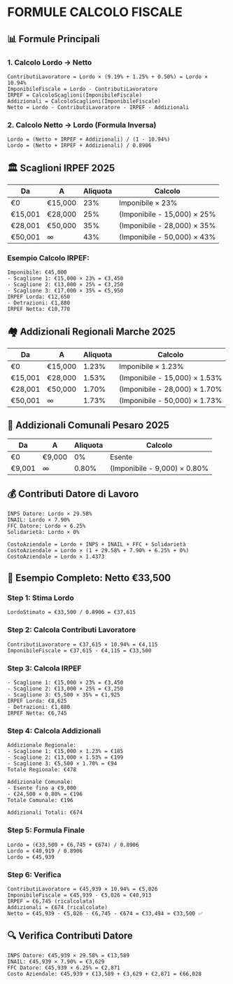 # FORMULE CALCOLO FISCALE

## 📊 **Formule Principali**

### **1. Calcolo Lordo → Netto**
```
ContributiLavoratore = Lordo × (9.19% + 1.25% + 0.50%) = Lordo × 10.94%
ImponibileFiscale = Lordo - ContributiLavoratore
IRPEF = CalcoloScaglioni(ImponibileFiscale)
Addizionali = CalcoloScaglioni(ImponibileFiscale)
Netto = Lordo - ContributiLavoratore - IRPEF - Addizionali
```

### **2. Calcolo Netto → Lordo (Formula Inversa)**
```
Lordo = (Netto + IRPEF + Addizionali) / (1 - 10.94%)
Lordo = (Netto + IRPEF + Addizionali) / 0.8906
```

## 🏛️ **Scaglioni IRPEF 2025**

| Da | A | Aliquota | Calcolo |
|---|---|----------|---------|
| €0 | €15,000 | 23% | Imponibile × 23% |
| €15,001 | €28,000 | 25% | (Imponibile - 15,000) × 25% |
| €28,001 | €50,000 | 35% | (Imponibile - 28,000) × 35% |
| €50,001 | ∞ | 43% | (Imponibile - 50,000) × 43% |

### **Esempio Calcolo IRPEF:**
```
Imponibile: €45,000
- Scaglione 1: €15,000 × 23% = €3,450
- Scaglione 2: €13,000 × 25% = €3,250
- Scaglione 3: €17,000 × 35% = €5,950
IRPEF Lorda: €12,650
- Detrazioni: €1,880
IRPEF Netta: €10,770
```

## 🏘️ **Addizionali Regionali Marche 2025**

| Da | A | Aliquota | Calcolo |
|---|---|----------|---------|
| €0 | €15,000 | 1.23% | Imponibile × 1.23% |
| €15,001 | €28,000 | 1.53% | (Imponibile - 15,000) × 1.53% |
| €28,001 | €50,000 | 1.70% | (Imponibile - 28,000) × 1.70% |
| €50,001 | ∞ | 1.73% | (Imponibile - 50,000) × 1.73% |

## 🏢 **Addizionali Comunali Pesaro 2025**

| Da | A | Aliquota | Calcolo |
|---|---|----------|---------|
| €0 | €9,000 | 0% | Esente |
| €9,001 | ∞ | 0.80% | (Imponibile - 9,000) × 0.80% |

## 💰 **Contributi Datore di Lavoro**

```
INPS Datore: Lordo × 29.58%
INAIL: Lordo × 7.90%
FFC Datore: Lordo × 6.25%
Solidarietà: Lordo × 0%

CostoAziendale = Lordo + INPS + INAIL + FFC + Solidarietà
CostoAziendale = Lordo × (1 + 29.58% + 7.90% + 6.25% + 0%)
CostoAziendale = Lordo × 1.4373
```

## 🧮 **Esempio Completo: Netto €33,500**

### **Step 1: Stima Lordo**
```
LordoStimato = €33,500 / 0.8906 = €37,615
```

### **Step 2: Calcola Contributi Lavoratore**
```
ContributiLavoratore = €37,615 × 10.94% = €4,115
ImponibileFiscale = €37,615 - €4,115 = €33,500
```

### **Step 3: Calcola IRPEF**
```
- Scaglione 1: €15,000 × 23% = €3,450
- Scaglione 2: €13,000 × 25% = €3,250
- Scaglione 3: €5,500 × 35% = €1,925
IRPEF Lorda: €8,625
- Detrazioni: €1,880
IRPEF Netta: €6,745
```

### **Step 4: Calcola Addizionali**
```
Addizionale Regionale:
- Scaglione 1: €15,000 × 1.23% = €185
- Scaglione 2: €13,000 × 1.53% = €199
- Scaglione 3: €5,500 × 1.70% = €94
Totale Regionale: €478

Addizionale Comunale:
- Esente fino a €9,000
- €24,500 × 0.80% = €196
Totale Comunale: €196

Addizionali Totali: €674
```

### **Step 5: Formula Finale**
```
Lordo = (€33,500 + €6,745 + €674) / 0.8906
Lordo = €40,919 / 0.8906
Lordo = €45,939
```

### **Step 6: Verifica**
```
ContributiLavoratore = €45,939 × 10.94% = €5,026
ImponibileFiscale = €45,939 - €5,026 = €40,913
IRPEF = €6,745 (ricalcolata)
Addizionali = €674 (ricalcolate)
Netto = €45,939 - €5,026 - €6,745 - €674 = €33,494 ≈ €33,500 ✅
```

## 🔍 **Verifica Contributi Datore**
```
INPS Datore: €45,939 × 29.58% = €13,589
INAIL: €45,939 × 7.90% = €3,629
FFC Datore: €45,939 × 6.25% = €2,871
Costo Aziendale: €45,939 + €13,589 + €3,629 + €2,871 = €66,028
```











